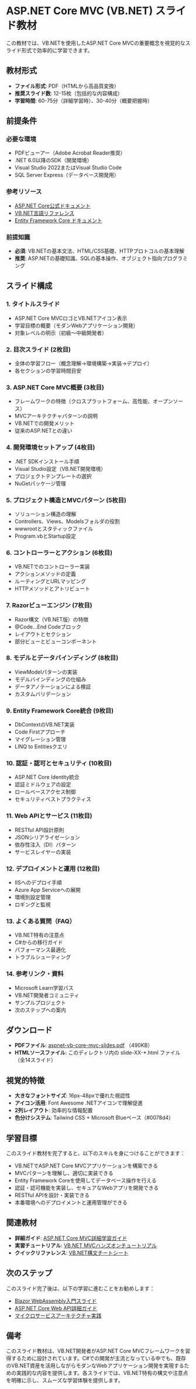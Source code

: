 # ASP.NET Core MVC (VB.NET) スライド教材

この教材では、VB.NETを使用したASP.NET Core MVCの重要概念を視覚的なスライド形式で効率的に学習できます。

## 教材形式
- **ファイル形式**: PDF（HTMLから高品質変換）
- **推奨スライド数**: 12-15枚（包括的な内容構成）
- **学習時間**: 60-75分（詳細学習時）、30-40分（概要把握時）

## 前提条件
### 必要な環境
- PDFビューアー（Adobe Acrobat Reader推奨）
- .NET 6.0以降のSDK（開発環境）
- Visual Studio 2022またはVisual Studio Code
- SQL Server Express（データベース開発用）

### 参考リソース
- [ASP.NET Core公式ドキュメント](https://docs.microsoft.com/ja-jp/aspnet/core/)
- [VB.NET言語リファレンス](https://docs.microsoft.com/ja-jp/dotnet/visual-basic/)
- [Entity Framework Core ドキュメント](https://docs.microsoft.com/ja-jp/ef/core/)

### 前提知識
- **必須**: VB.NETの基本文法、HTML/CSS基礎、HTTPプロトコルの基本理解
- **推奨**: ASP.NETの基礎知識、SQLの基本操作、オブジェクト指向プログラミング

## スライド構成
### 1. タイトルスライド
- ASP.NET Core MVCロゴとVB.NETアイコン表示
- 学習目標の概要（モダンWebアプリケーション開発）
- 対象レベルの明示（初級〜中級開発者）

### 2. 目次スライド (2枚目)
- 全体の学習フロー（概念理解→環境構築→実装→デプロイ）
- 各セクションの学習時間目安

### 3. ASP.NET Core MVC概要 (3枚目)
- フレームワークの特徴（クロスプラットフォーム、高性能、オープンソース）
- MVCアーキテクチャパターンの説明
- VB.NETでの開発メリット
- 従来のASP.NETとの違い

### 4. 開発環境セットアップ (4枚目)
- .NET SDKインストール手順
- Visual Studio設定（VB.NET開発環境）
- プロジェクトテンプレートの選択
- NuGetパッケージ管理

### 5. プロジェクト構造とMVCパターン (5枚目)
- ソリューション構造の理解
- Controllers、Views、Modelsフォルダの役割
- wwwrootとスタティックファイル
- Program.vbとStartup設定

### 6. コントローラーとアクション (6枚目)
- VB.NETでのコントローラー実装
- アクションメソッドの定義
- ルーティングとURLマッピング
- HTTPメソッドとアトリビュート

### 7. Razorビューエンジン (7枚目)
- Razor構文（VB.NET版）の特徴
- @Code...End Codeブロック
- レイアウトとセクション
- 部分ビューとビューコンポーネント

### 8. モデルとデータバインディング (8枚目)
- ViewModelパターンの実装
- モデルバインディングの仕組み
- データアノテーションによる検証
- カスタムバリデーション

### 9. Entity Framework Core統合 (9枚目)
- DbContextのVB.NET実装
- Code Firstアプローチ
- マイグレーション管理
- LINQ to Entitiesクエリ

### 10. 認証・認可とセキュリティ (10枚目)
- ASP.NET Core Identity統合
- 認証ミドルウェアの設定
- ロールベースアクセス制御
- セキュリティベストプラクティス

### 11. Web APIとサービス (11枚目)
- RESTful API設計原則
- JSONシリアライゼーション
- 依存性注入（DI）パターン
- サービスレイヤーの実装

### 12. デプロイメントと運用 (12枚目)
- IISへのデプロイ手順
- Azure App Serviceへの展開
- 環境別設定管理
- ロギングと監視

### 13. よくある質問（FAQ）
- VB.NET特有の注意点
- C#からの移行ガイド
- パフォーマンス最適化
- トラブルシューティング

### 14. 参考リンク・資料
- Microsoft Learn学習パス
- VB.NET開発者コミュニティ
- サンプルプロジェクト
- 次のステップへの案内

## ダウンロード
- **PDFファイル**: [aspnet-vb-core-mvc-slides.pdf](./aspnet-vb-core-mvc-slides.pdf) （490KB）
- **HTMLソースファイル**: このディレクトリ内の slide-XX-*.html ファイル（全14スライド）

## 視覚的特徴
- **大きなフォントサイズ**: 16px-48pxで優れた視認性
- **アイコン活用**: Font Awesome .NETアイコンで理解促進
- **2列レイアウト**: 効率的な情報配置
- **色分けシステム**: Tailwind CSS + Microsoft Blueベース（#0078d4）

## 学習目標
このスライド教材を完了すると、以下のスキルを身につけることができます：
- VB.NETでASP.NET Core MVCアプリケーションを構築できる
- MVCパターンを理解し、適切に実装できる
- Entity Framework Coreを使用してデータベース操作を行える
- 認証・認可機能を実装し、セキュアなWebアプリを開発できる
- RESTful APIを設計・実装できる
- 本番環境へのデプロイメントと運用管理ができる

## 関連教材
- **詳細ガイド**: [ASP.NET Core MVC詳細学習ガイド](https://fcircle-biz.github.io/tech_docs/guide/dotnet/aspnet-core/)
- **実習チュートリアル**: [VB.NET MVCハンズオンチュートリアル](https://fcircle-biz.github.io/tech_docs/tutorial/dotnet/aspnet-vb-core-mvc/)
- **クイックリファレンス**: [VB.NET構文チートシート](https://fcircle-biz.github.io/tech_docs/cheatsheet/dotnet/vb-net/)

## 次のステップ
このスライド完了後は、以下の学習に進むことをお勧めします：
- [Blazor WebAssembly入門スライド](https://fcircle-biz.github.io/tech_docs/slide/dotnet/blazor/)
- [ASP.NET Core Web API詳細ガイド](https://fcircle-biz.github.io/tech_docs/guide/dotnet/aspnet-core-api/)
- [マイクロサービスアーキテクチャ実践](https://fcircle-biz.github.io/tech_docs/tutorial/dotnet/microservices/)

## 備考
このスライド教材は、VB.NET開発者がASP.NET Core MVCフレームワークを習得するために設計されています。C#での開発が主流となっている中でも、既存のVB.NET資産を活用しながらモダンなWebアプリケーション開発を実現するための実践的な内容を提供します。各スライドでは、VB.NET特有の構文や注意点を明確に示し、スムーズな学習体験を提供します。
